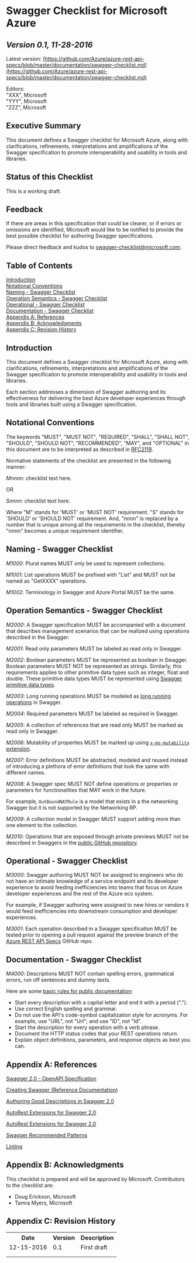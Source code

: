 # Swagger Checklist for Microsoft Azure #

*Version 0.1, 11-28-2016*
----------
Latest version: [https://github.com/Azure/azure-rest-api-specs/blob/master/documentation/swagger-checklist.md](https://github.com/Azure/azure-rest-api-specs/blob/master/documentation/swagger-checklist.md)

Editors:</br>
"XXX", Microsoft</br>
"YYY", Microsoft</br>
"ZZZ", Microsoft


## Executive Summary ##

This document defines a Swagger checklist for Microsoft Azure, along with clarifications, refinements, interpretations and amplifications of the Swagger specification to promote interoperability and usability in tools and libraries.

## Status of this Checklist ##

This is a working draft.

## Feedback ##

If there are areas in this specification that could be clearer, or if errors or omissions are identified, Microsoft would like to be notified to provide the best possible checklist for authoring Swagger specifications.

Please direct feedback and kudos to [swagger-checklist@microsoft.com](mailto:swagger-checklist@microsoft.com).

## Table of Contents ##

[Introduction](#introduction)</br>
[Notational Conventions](#notational-conventions)</br>
[Naming - Swagger Checklist](#naming---swagger-checklist)</br>
[Operation Semantics - Swagger Checklist](#operation-semantics---swagger-checklist)</br>
[Operational - Swagger Checklist](#operation-semantics---swagger-checklist)</br>
[Documentation - Swagger Checklist](#documentation---swagger-checklist)</br>
[Appendix A: References](#appendix-a-references)</br>
[Appendix B: Acknowledgments](#acknowledgments)</br>
[Appendix C: Revision History](appendix-c-revision-history)

## Introduction ##

This document defines a Swagger checklist for Microsoft Azure, along with clarifications, refinements, interpretations and amplifications of the Swagger specification to promote interoperability and usability in tools and libraries.

Each section addresses a dimension of Swagger authoring and its effectiveness for delivering the best Azure developer experiences through tools and libraries built using a Swagger specification.

## Notational Conventions ##
The keywords "MUST", "MUST NOT", "REQUIRED", "SHALL", "SHALL NOT", "SHOULD", "SHOULD NOT", "RECOMMENDED", "MAY", and "OPTIONAL" in this document are to be interpreted as described in [RFC2119](http://www.ietf.org/rfc/rfc2119.txt).

Normative statements of the checklist are presented in the following manner:

*Mnnnn*: checklist text here.

OR

*Snnnn*: checklist text here.

Where "M" stands for 'MUST' or 'MUST NOT' requirement. "S" stands for 'SHOULD' or 'SHOULD NOT' requirement. And, "nnnn" is replaced by a number that is unique among all the requirements in the checklist, thereby "nnnn" becomes a unique requirement identifier.


## Naming - Swagger Checklist ##

*M1000*: Plural names MUST only be used to represent collections.

*M1001*: List operations MUST be prefixed with "List" and MUST not be named as "GetXXXX" operations.

*M1002*: Terminology in Swagger and Azure Portal MUST be the same.



## Operation Semantics - Swagger Checklist ##

*M2000*: A Swagger specification MUST be accompanied with a document that describes management scenarios that can be realized using operations described in the Swagger.

*M2001*: Read only parameters MUST be labeled as read only in Swagger.

*M2002*: Boolean parameters MUST be represented as boolean in Swagger. Boolean parameters MUST NOT be represented as strings. Similarly, this requirements applies to other primitive data types such as integer, float and double. These primitive data types MUST be represented using [Swagger primitive data types](https://github.com/OAI/OpenAPI-Specification/blob/master/versions/2.0.md#data-types).

*M2003*: Long running operations MUST be modeled as [long running operations](https://github.com/Azure/azure-rest-api-specs/blob/master/documentation/creating-swagger.md#longrunning) in Swagger.

*M2004*: Required parameters MUST be labeled as required in Swagger.

*M2005*: A collection of references that are read only MUST be marked as read only in Swagger.

*M2006*: Mutability of properties MUST be marked up using [`x-ms-mutability` extension](https://github.com/Azure/autorest/tree/master/docs/extensions#x-ms-mutability).

*M2007*: Error definitions MUST be abstracted, modeled and reused instead of introducing a plethora of error definitions that look the same with different names.

*M2008*: A Swagger spec MUST NOT define operations or properties or parameters for functionalities that MAY work in the future.

For example, `OutBoundNATRule` is a model that exists in a the networking Swagger but it is not supported by the Networking RP.

*M2009*: A collection model in Swagger MUST support adding more than one element to the collection.

*M2010*: Operations that are exposed through private previews MUST not be described in Swaggers in the [public GitHub repository](https://github.com/Azure/azure-rest-api-specs).


## Operational - Swagger Checklist ##

*M3000*: Swagger authoring MUST NOT be assigned to engineers who do not have an intimate knowledge of a service endpoint and its developer experience to avoid feeding inefficiencies into teams that focus on Azure developer experiences and the rest of the Azure eco system.

For example, if Swagger authoring were assigned to new hires or vendors it would feed inefficiencies into downstream consumption and developer experiences.

*M3001*: Each operation described in a Swagger specification MUST be tested prior to opening a pull request against the preview branch of the [Azure REST API Specs](https://github.com/azure/azure-rest-api-specs/) GitHub repo.

## Documentation - Swagger Checklist ##

*M4000*: Descriptions MUST NOT contain spelling errors, grammatical errors, run off sentences and dummy texts.

Here are some [basic rules for public documentation](https://github.com/Azure/azure-rest-api-specs/blob/master/documentation/swagger-authoring-descriptions.md#basic-rules-for-public-docs-descriptions):

- Start every description with a capital letter and end it with a period (".").
- Use correct English spelling and grammar.
- Do not use the API's code-symbol capitalization style for acronyms. For example, use "URL", not "Url"; and use "ID", not "Id".
- Start the description for every operation with a verb phrase.
- Document the HTTP status codes that your REST operations return.
- Explain object definitions, parameters, and response objects as best you can.

## Appendix A: References ##

[Swagger 2.0 - OpenAPI Specification](https://github.com/OAI/OpenAPI-Specification/blob/master/versions/2.0.md)

[Creating Swagger (Reference Documentation)](https://github.com/Azure/azure-rest-api-specs/blob/master/documentation/creating-swagger.md)

[Authoring Good Descriptions in Swagger 2.0](https://github.com/Azure/azure-rest-api-specs/blob/master/documentation/swagger-authoring-descriptions.md)

[AutoRest Extensions for Swagger 2.0](https://github.com/Azure/azure-rest-api-specs/blob/master/documentation/swagger-extensions.md)

[AutoRest Extensions for Swagger 2.0](https://github.com/Azure/autorest/tree/master/docs/extensions)

[Swagger Recommended Patterns](https://github.com/Azure/azure-rest-api-specs/blob/master/documentation/swagger-good-patterns.md)

[Linting](https://github.com/Azure/azure-rest-api-specs/blob/master/documentation/linter.md)

## Appendix B: Acknowledgments ##

This checklist is prepared and will be approved by Microsoft. Contributors to the checklist are:

- Doug Erickson, Microsoft
- Tamra Myers, Microsoft

## Appendix C: Revision History ##

<table>
  <tr>
    <th>Date</th>
    <th>Version</th>
    <th>Description</th>
  </tr>
  <tr>
    <td>12-15-2016</td>
    <td>0.1</td>
    <td>First draft</td>
  </tr>
  <tr>
    <td></td>
    <td></td>
    <td></td>
  </tr>
  <tr>
    <td></td>
    <td></td>
    <td></td>
  </tr>
</table>
